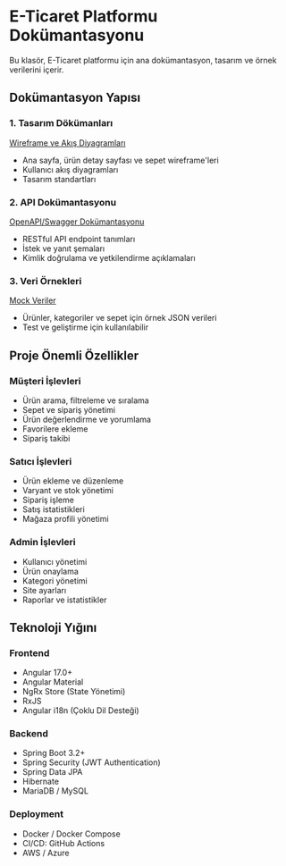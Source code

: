# E-Ticaret Platformu Dokümantasyonu

Bu klasör, E-Ticaret platformu için ana dokümantasyon, tasarım ve örnek verilerini içerir.

## Dokümantasyon Yapısı

### 1. Tasarım Dökümanları
[Wireframe ve Akış Diyagramları](./wireframes/index.md)
- Ana sayfa, ürün detay sayfası ve sepet wireframe'leri
- Kullanıcı akış diyagramları
- Tasarım standartları

### 2. API Dokümantasyonu
[OpenAPI/Swagger Dokümantasyonu](./swagger/openapi.yaml)
- RESTful API endpoint tanımları
- İstek ve yanıt şemaları
- Kimlik doğrulama ve yetkilendirme açıklamaları

### 3. Veri Örnekleri
[Mock Veriler](./mock-data/index.md)
- Ürünler, kategoriler ve sepet için örnek JSON verileri
- Test ve geliştirme için kullanılabilir

## Proje Önemli Özellikler

### Müşteri İşlevleri
- Ürün arama, filtreleme ve sıralama
- Sepet ve sipariş yönetimi
- Ürün değerlendirme ve yorumlama
- Favorilere ekleme
- Sipariş takibi

### Satıcı İşlevleri
- Ürün ekleme ve düzenleme
- Varyant ve stok yönetimi
- Sipariş işleme
- Satış istatistikleri
- Mağaza profili yönetimi

### Admin İşlevleri
- Kullanıcı yönetimi
- Ürün onaylama
- Kategori yönetimi
- Site ayarları
- Raporlar ve istatistikler

## Teknoloji Yığını

### Frontend
- Angular 17.0+
- Angular Material
- NgRx Store (State Yönetimi)
- RxJS
- Angular i18n (Çoklu Dil Desteği)

### Backend
- Spring Boot 3.2+
- Spring Security (JWT Authentication)
- Spring Data JPA
- Hibernate
- MariaDB / MySQL

### Deployment
- Docker / Docker Compose
- CI/CD: GitHub Actions
- AWS / Azure 